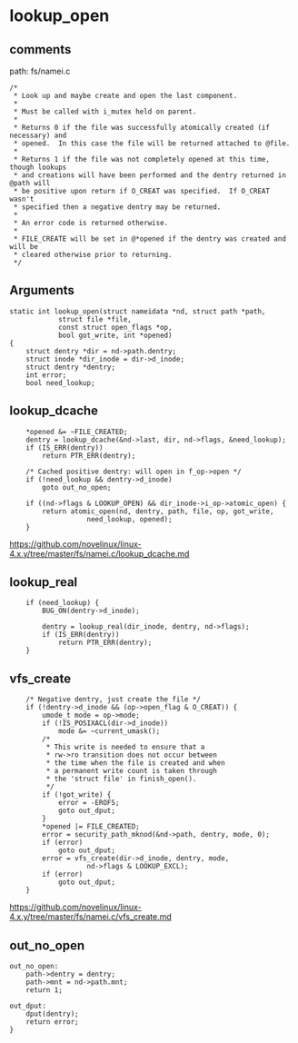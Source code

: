 lookup_open
========================================

comments
----------------------------------------

path: fs/namei.c
```
/*
 * Look up and maybe create and open the last component.
 *
 * Must be called with i_mutex held on parent.
 *
 * Returns 0 if the file was successfully atomically created (if necessary) and
 * opened.  In this case the file will be returned attached to @file.
 *
 * Returns 1 if the file was not completely opened at this time, though lookups
 * and creations will have been performed and the dentry returned in @path will
 * be positive upon return if O_CREAT was specified.  If O_CREAT wasn't
 * specified then a negative dentry may be returned.
 *
 * An error code is returned otherwise.
 *
 * FILE_CREATE will be set in @*opened if the dentry was created and will be
 * cleared otherwise prior to returning.
 */
```

Arguments
----------------------------------------

```
static int lookup_open(struct nameidata *nd, struct path *path,
            struct file *file,
            const struct open_flags *op,
            bool got_write, int *opened)
{
    struct dentry *dir = nd->path.dentry;
    struct inode *dir_inode = dir->d_inode;
    struct dentry *dentry;
    int error;
    bool need_lookup;
```

lookup_dcache
----------------------------------------

```
    *opened &= ~FILE_CREATED;
    dentry = lookup_dcache(&nd->last, dir, nd->flags, &need_lookup);
    if (IS_ERR(dentry))
        return PTR_ERR(dentry);

    /* Cached positive dentry: will open in f_op->open */
    if (!need_lookup && dentry->d_inode)
        goto out_no_open;

    if ((nd->flags & LOOKUP_OPEN) && dir_inode->i_op->atomic_open) {
        return atomic_open(nd, dentry, path, file, op, got_write,
                   need_lookup, opened);
    }
```

https://github.com/novelinux/linux-4.x.y/tree/master/fs/namei.c/lookup_dcache.md

lookup_real
----------------------------------------

```
    if (need_lookup) {
        BUG_ON(dentry->d_inode);

        dentry = lookup_real(dir_inode, dentry, nd->flags);
        if (IS_ERR(dentry))
            return PTR_ERR(dentry);
    }
```

vfs_create
----------------------------------------

```
    /* Negative dentry, just create the file */
    if (!dentry->d_inode && (op->open_flag & O_CREAT)) {
        umode_t mode = op->mode;
        if (!IS_POSIXACL(dir->d_inode))
            mode &= ~current_umask();
        /*
         * This write is needed to ensure that a
         * rw->ro transition does not occur between
         * the time when the file is created and when
         * a permanent write count is taken through
         * the 'struct file' in finish_open().
         */
        if (!got_write) {
            error = -EROFS;
            goto out_dput;
        }
        *opened |= FILE_CREATED;
        error = security_path_mknod(&nd->path, dentry, mode, 0);
        if (error)
            goto out_dput;
        error = vfs_create(dir->d_inode, dentry, mode,
                   nd->flags & LOOKUP_EXCL);
        if (error)
            goto out_dput;
    }
```

https://github.com/novelinux/linux-4.x.y/tree/master/fs/namei.c/vfs_create.md

out_no_open
----------------------------------------

```
out_no_open:
    path->dentry = dentry;
    path->mnt = nd->path.mnt;
    return 1;

out_dput:
    dput(dentry);
    return error;
}
```